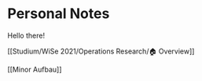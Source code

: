 # Personal Notes

Hello there!

[[Studium/WiSe 2021/Operations Research/🏠 Overview]]

[[Minor Aufbau]]